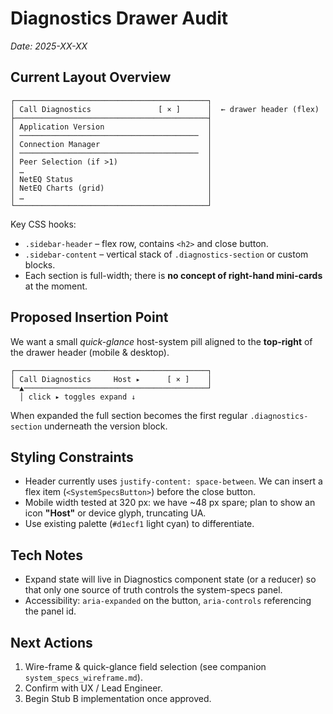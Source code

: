 # Diagnostics Drawer Audit

_Date: 2025-XX-XX_

## Current Layout Overview

```
┌───────────────────────────────────────────┐
│ Call Diagnostics               [ × ]      │  ← drawer header (flex)
├───────────────────────────────────────────┤
│ Application Version                       │
│ ────────────────────────────────────────  │
│ Connection Manager                        │
│ ────────────────────────────────────────  │
│ Peer Selection (if >1)                    │
│ …                                         │
│ NetEQ Status                              │
│ NetEQ Charts (grid)                       │
│ …                                         │
└───────────────────────────────────────────┘
```

Key CSS hooks:
* `.sidebar-header` – flex row, contains `<h2>` and close button.
* `.sidebar-content` – vertical stack of `.diagnostics-section` or custom blocks.
* Each section is full-width; there is **no concept of right-hand mini-cards** at the moment.

## Proposed Insertion Point

We want a small *quick-glance* host-system pill aligned to the **top-right** of the drawer header (mobile & desktop).

```
┌───────────────────────────────────────────┐
│ Call Diagnostics     Host ▸      [ × ]    │
└─▲─────────────────────────────────────────┘
  │ click ▸ toggles expand ↓                
```

When expanded the full section becomes the first regular `.diagnostics-section` underneath the version block.

## Styling Constraints
* Header currently uses `justify-content: space-between`. We can insert a flex item (`<SystemSpecsButton>`)
  before the close button.
* Mobile width tested at 320 px: we have ~48 px spare; plan to show an icon **"Host"** or device glyph, truncating UA.
* Use existing palette (`#d1ecf1` light cyan) to differentiate.

## Tech Notes
* Expand state will live in Diagnostics component state (or a reducer) so that only one source of truth controls
  the system-specs panel.
* Accessibility: `aria-expanded` on the button, `aria-controls` referencing the panel id.

## Next Actions
1. Wire-frame & quick-glance field selection (see companion `system_specs_wireframe.md`).
2. Confirm with UX / Lead Engineer.  
3. Begin Stub B implementation once approved.
